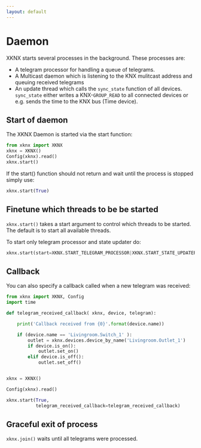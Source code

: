 ```yaml
---
layout: default
---
```


# [](#header-1)Daemon

XKNX starts several processes in the background. These processes are:

* A telegram processor for handling a queue of telegrams.
* A Multicast daemon which is listening to the KNX mulitcast address and queuing received telegrams
* An update thread which calls the `sync_state` function of all devices. `sync_state` either writes a KNX-`GROUP_READ` to all connected devices or e.g. sends the time to the KNX bus (Time device).

## [](#header-2)Start of daemon

The XKNX Daemon is started via the start function:

````python
from xknx import XKNX
xknx = XKNX()
Config(xknx).read()
xknx.start()
````

If the start() function should not return and wait until the process is stopped simply use:

```python
xknx.start(True)
````

## [](#header-2)Finetune which threads to be be started

`xknx.start()` takes a start argument to control which threads to be started. The default is to start all available threads.

To start only telegram processor and state updater do:

````python
xknx.start(start=XKNX.START_TELEGRAM_PROCESSOR|XKNX.START_STATE_UPDATER)
````

## [](#header-2)Callback

You can also specify a callback called when a new telegram was received:

```python
from xknx import XKNX, Config
import time

def telegram_received_callback( xknx, device, telegram):

    print('Callback received from {0}'.format(device.name))

    if (device.name == 'Livingroom.Switch_1' ):
        outlet = xknx.devices.device_by_name('Livingroom.Outlet_1')
        if device.is_on():
            outlet.set_on()
        elif device.is_off():
            outlet.set_off()


xknx = XKNX()

Config(xknx).read()

xknx.start(True,
           telegram_received_callback=telegram_received_callback)
```


## [](#header-2)Graceful exit of process

`xknx.join()` waits until all telegrams were processed.
